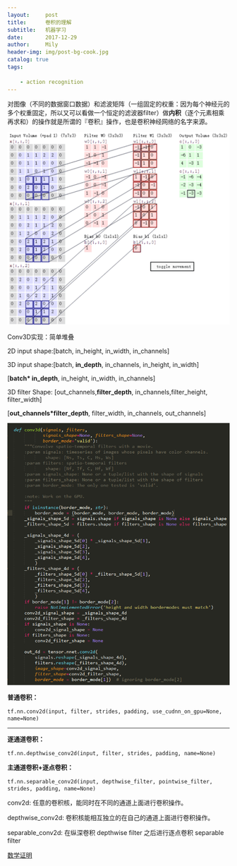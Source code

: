 ```yaml
---
layout:     post
title:      卷积的理解
subtitle:   机器学习
date:       2017-12-29
author:     Mily
header-img: img/post-bg-cook.jpg
catalog: true
tags:

    - action recognition
---
```


对图像（不同的数据窗口数据）和滤波矩阵（一组固定的权重：因为每个神经元的多个权重固定，所以又可以看做一个恒定的滤波器filter）做**内积**（逐个元素相乘再求和）的操作就是所谓的『卷积』操作，也是卷积神经网络的名字来源。

![clipboard](/../img/2017-12-29-卷积的理解/clipboard.png)

Conv3D实现：简单堆叠

2D input shape:[batch, in_height, in_width, in_channels]

3D input shape:[batch, **in_depth**, in_channels, in_height, in_width]

[**batch\* in_depth**, in_height, in_width, in_channels]

3D filter Shape: [out_channels,**filter_depth**, in_channels,filter_height, filter_width]

[**out_channels\*filter_depth**, filter_width, in_channels, out_channels]

![clipboard(1)](/../img/2017-12-29-卷积的理解/clipboard(1).png)

**普通卷积：**

```
tf.nn.conv2d(input, filter, strides, padding, use_cudnn_on_gpu=None, name=None)
```

****

**逐通道卷积：**

```
tf.nn.depthwise_conv2d(input, filter, strides, padding, name=None)
```

**主通道卷积+逐点卷积：**

```
tf.nn.separable_conv2d(input, depthwise_filter, pointwise_filter, strides, padding, name=None)
```

conv2d: 任意的卷积核，能同时在不同的通道上面进行卷积操作。

depthwise_conv2d: 卷积核能相互独立的在自己的通道上面进行卷积操作。

separable_conv2d: 在纵深卷积 depthwise filter 之后进行逐点卷积 separable filter 

[数学证明](<http://www.songho.ca/dsp/convolution/convolution2d_separable.html>)